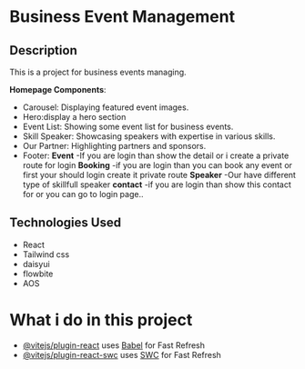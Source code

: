 # Business Event Management

## Description

This is a project for business events managing.

**Homepage Components**:
   - Carousel: Displaying featured event images.
   - Hero:display a hero section
   - Event List: Showing some event list for business events.
   - Skill Speaker: Showcasing speakers with expertise in various skills.
   - Our Partner: Highlighting partners and sponsors.
   - Footer:
**Event**
-If you are login than show the detail or i create a private route for login
**Booking**
-if you are login than you can book any event or first your should login create it private route
**Speaker**
-Our have different type of skillfull speaker
**contact**
-if you are login than show this contact for or you can go to login page..

## Technologies Used

- React
- Tailwind css
- daisyui
- flowbite
- AOS

# What i do in this project



- [@vitejs/plugin-react](https://github.com/vitejs/vite-plugin-react/blob/main/packages/plugin-react/README.md) uses [Babel](https://babeljs.io/) for Fast Refresh
- [@vitejs/plugin-react-swc](https://github.com/vitejs/vite-plugin-react-swc) uses [SWC](https://swc.rs/) for Fast Refresh
